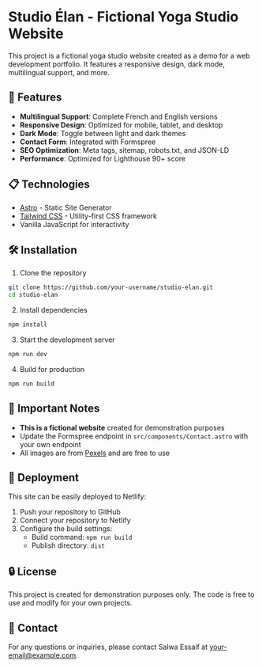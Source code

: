# Studio Élan - Fictional Yoga Studio Website

This project is a fictional yoga studio website created as a demo for a web development portfolio. It features a responsive design, dark mode, multilingual support, and more.

## 🚀 Features

- **Multilingual Support**: Complete French and English versions
- **Responsive Design**: Optimized for mobile, tablet, and desktop
- **Dark Mode**: Toggle between light and dark themes
- **Contact Form**: Integrated with Formspree
- **SEO Optimization**: Meta tags, sitemap, robots.txt, and JSON-LD
- **Performance**: Optimized for Lighthouse 90+ score

## 📋 Technologies

- [Astro](https://astro.build/) - Static Site Generator
- [Tailwind CSS](https://tailwindcss.com/) - Utility-first CSS framework
- Vanilla JavaScript for interactivity

## 🛠 Installation

1. Clone the repository
```bash
git clone https://github.com/your-username/studio-elan.git
cd studio-elan
```

2. Install dependencies
```bash
npm install
```

3. Start the development server
```bash
npm run dev
```

4. Build for production
```bash
npm run build
```

## 📝 Important Notes

- **This is a fictional website** created for demonstration purposes
- Update the Formspree endpoint in `src/components/Contact.astro` with your own endpoint
- All images are from [Pexels](https://www.pexels.com/) and are free to use

## 🚀 Deployment

This site can be easily deployed to Netlify:

1. Push your repository to GitHub
2. Connect your repository to Netlify
3. Configure the build settings:
   - Build command: `npm run build`
   - Publish directory: `dist`

## 🔒 License

This project is created for demonstration purposes only. The code is free to use and modify for your own projects.

## 📧 Contact

For any questions or inquiries, please contact Salwa Essaif at your-email@example.com.